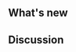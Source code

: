 ## What's new

<!-- NOTE: Pull request title should be "<package>: <summary>", if the PR affects multiple
  packages, use the main package that it affects -->

<!-- uncomment the next line if this PR fixes an issue -->
<!-- fixes #<issue-id> -->

<!-- Describe your changes.

  If your changes affects the UI, show screenshots or videos.

  If your changes affects, or is affected by other RMF components outside of this repo,
  describe how the components interact.

  If your changes fixes a bug, describe the root cause of the bug and how the
  proposed solution fixes it.

  If you went through several iterations while making this PR, explain why you
  prefer the proposed solution.
-->

## Discussion

<!-- Questions for reviewers, if any -->
